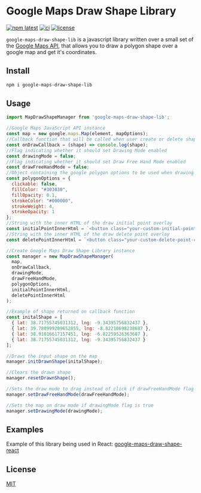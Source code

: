 # Google Maps Draw Shape Library

[![npm latest][0]][1] [![ci][2]][3] [![license][4]][5]

`google-maps-draw-shape-lib` is a javascript library written over a small set of the [Google Maps API](https://developers.google.com/maps/), that allows you to draw a polygon shape over a google map and get it's coordinates.

## Install

```sh
npm i google-maps-draw-shape-lib
```

## Usage

```js
import MapDrawShapeManager from 'google-maps-draw-shape-lib';

//Google Maps JavaScript API instance
const map = new google.maps.Map(element, mapOptions);
//Callback function that will be called when user create or delete shape 
const onDrawCallback = (shape) => console.log(shape);
//Flag indicating whether it should set Drawing Mode enabled
const drawingMode = false;
//Flag indicating whether it should set Draw Free Hand Mode enabled
const drawFreeHandMode = false;
//Object containing the google polygon options to be used when drawing
const polygonOptions = {
  clickable: false,
  fillColor: "#303030",
  fillOpacity: 0.1,
  strokeColor: "#000000",
  strokeWeight: 4,
  strokeOpacity: 1
};
//String with the inner HTML of the draw initial point overlay 
const initialPointInnerHtml = `<button class="your-custom-initial-point-class" title="Initial Point"></button>`;
//String with the inner HTML of the draw delete point overlay 
const deletePointInnerHtml = `<button class="your-custom-delete-point-class" title="Delete">X</button></div>`;

//Create Google Maps Draw Shape Library instance
const manager = new MapDrawShapeManager(
  map,
  onDrawCallback, 
  drawingMode,
  drawFreeHandMode,
  polygonOptions,
  initialPointInnerHtml,
  deletePointInnerHtml
);

//Example of shape returned on callback function
const initalShape = [
  { lat: 38.71755745031312, lng: -9.34395756832437 },
  { lat: 39.780999209652855, lng: -8.82210698238687 },
  { lat: 38.91016617157451, lng: -6.82259526363687 },
  { lat: 38.71755745031312, lng: -9.34395756832437 }
];

//Draws the input shape on the map
manager.initDrawnShape(initalShape);

//Clears the drawn shape
manager.resetDrawnShape();

//Sets the draw mode to drag instead of click if drawFreeHandMode flag is true
manager.setDrawFreeHandMode(drawFreeHandMode);

//Sets the map on draw mode if drawingMode flag is true
manager.setDrawingMode(drawingMode);
```

## Examples

Example of this library being used in React: [google-maps-draw-shape-react](https://github.com/tiagocavaco/google-maps-draw-shape-react)

## License

[MIT](./LICENSE.md)

[0]: https://img.shields.io/npm/v/google-maps-draw-shape-lib
[1]: https://www.npmjs.com/package/google-maps-draw-shape-lib
[2]: https://github.com/tiagocavaco/google-maps-draw-shape-lib/workflows/CI/badge.svg
[3]: https://github.com/tiagocavaco/google-maps-draw-shape-lib/actions/workflows/main.yml
[4]: https://img.shields.io/github/license/tiagocavaco/google-maps-draw-shape-lib
[5]: https://github.com/tiagocavaco/google-maps-draw-shape-lib/blob/main/LICENSE.md
